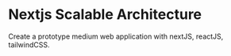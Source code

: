 # Nextjs Scalable Architecture
Create a prototype medium web application with nextJS, reactJS, tailwindCSS.

